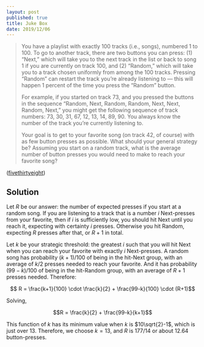 ```yaml
---
layout: post
published: true
title: Juke Box
date: 2019/12/06
---
```


>You have a playlist with exactly 100 tracks (i.e., songs), numbered 1 to 100. To go to another track, there are two buttons you can press: (1) “Next,” which will take you to the next track in the list or back to song 1 if you are currently on track 100, and (2) “Random,” which will take you to a track chosen uniformly from among the 100 tracks. Pressing “Random” can restart the track you’re already listening to — this will happen 1 percent of the time you press the “Random” button.
>
>For example, if you started on track 73, and you pressed the buttons in the sequence “Random, Next, Random, Random, Next, Next, Random, Next,” you might get the following sequence of track numbers: 73, 30, 31, 67, 12, 13, 14, 89, 90. You always know the number of the track you’re currently listening to.
>
>Your goal is to get to your favorite song (on track 42, of course) with as few button presses as possible. What should your general strategy be? Assuming you start on a random track, what is the average number of button presses you would need to make to reach your favorite song?

<!--more-->

([fivethirtyeight](https://fivethirtyeight.com/features/how-fast-can-you-skip-to-your-favorite-song/))

## Solution

Let $R$ be our answer: the number of expected presses if you start at a random song. If you are listening to a track that is a number $i$ Next-presses from your favorite, then if $i$ is sufficiently low, you should hit Next until you reach it, expecting with certainty $i$ presses. Otherwise you hit Random, expecting $R$ presses after that, or $R+1$ in total. 

Let $k$ be your strategic threshold: the greatest $i$ such that you will hit Next when you can reach your favorite with exactly $i$ Next-presses. A random song has probability $(k+1)/100$ of being in the hit-Next group, with an average of $k/2$ presses needed to reach your favorite. And it has probability $(99-k)/100$ of being in the hit-Random group, with an average of $R+1$ presses needed. Therefore:

$$ R = \frac{k+1}{100} \cdot \frac{k}{2} + \frac{99-k}{100} \cdot (R+1)$$

Solving, 

$$R = \frac{k}{2} + \frac{99-k}{k+1}$$
 
This function of $k$ has its minimum value when $k$ is $10\sqrt{2}-1$, which is just over $13$. Therefore, we choose $k = 13$, and $R$ is $177/14$ or about $12.64$ button-presses.

<br>